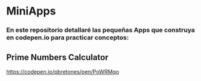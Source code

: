 # MiniApps

### En este repositorio detallaré las pequeñas Apps que construya en codepen.io para practicar conceptos:

## Prime Numbers Calculator
https://codepen.io/pbretones/pen/PoWRMqo
